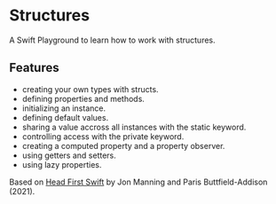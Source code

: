 # Structures

A Swift Playground to learn how to work with structures.

## Features

- creating your own types with structs.
- defining properties and methods.
- initializing an instance.
- defining default values.
- sharing a value accross all instances with the static keyword.
- controlling access with the private keyword.
- creating a computed property and a property observer.
- using getters and setters.
- using lazy properties.

Based on [Head First Swift](https://www.amazon.com/Head-First-Swift-Anthony-Gray/dp/1491922850) by Jon Manning and Paris Buttfield-Addison (2021).
